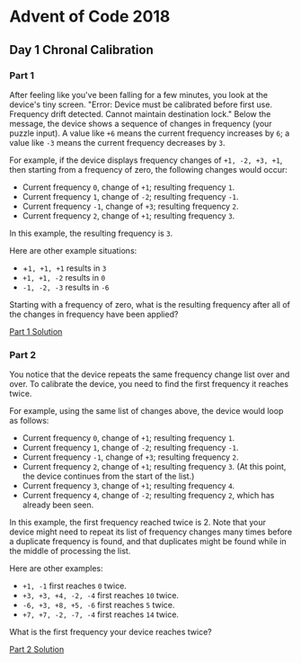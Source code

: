 # Advent of Code 2018
## Day 1 Chronal Calibration

### Part 1
After feeling like you've been falling for a few minutes, you look at the device's tiny screen. "Error: Device must be calibrated before first use. Frequency drift detected. Cannot maintain destination lock." Below the message, the device shows a sequence of changes in frequency (your puzzle input). A value like `+6` means the current frequency increases by `6`; a value like `-3` means the current frequency decreases by `3`.

For example, if the device displays frequency changes of `+1, -2, +3, +1`, then starting from a frequency of zero, the following changes would occur:

* Current frequency `0`, change of `+1`; resulting frequency `1`.
* Current frequency `1`, change of `-2`; resulting frequency `-1`.
* Current frequency `-1`, change of `+3`; resulting frequency `2`.
* Current frequency `2`, change of `+1`; resulting frequency `3`.

In this example, the resulting frequency is `3`.

Here are other example situations:

* +`1, +1, +1` results in `3`
* `+1, +1, -2` results in `0`
* `-1, -2, -3` results in `-6`

Starting with a frequency of zero, what is the resulting frequency after all of the changes in frequency have been applied?

[Part 1 Solution](part1.rb)

### Part 2
You notice that the device repeats the same frequency change list over and over. To calibrate the device, you need to find the first frequency it reaches twice.

For example, using the same list of changes above, the device would loop as follows:

* Current frequency `0`, change of `+1`; resulting frequency  `1`.
* Current frequency `1`, change of `-2`; resulting frequency `-1`.
* Current frequency `-1`, change of `+3`; resulting frequency `2`.
* Current frequency `2`, change of `+1`; resulting frequency `3`. (At this point, the device continues from the start of the list.)
* Current frequency `3`, change of `+1`; resulting frequency `4`.
* Current frequency `4`, change of `-2`; resulting frequency `2`, which has already been seen.

In this example, the first frequency reached twice is 2. Note that your device might need to repeat its list of frequency changes many times before a duplicate frequency is found, and that duplicates might be found while in the middle of processing the list.

Here are other examples:

* `+1, -1` first reaches `0` twice.
* `+3, +3, +4, -2, -4` first reaches `10` twice.
* `-6, +3, +8, +5, -6` first reaches `5` twice.
* `+7, +7, -2, -7, -4` first reaches `14` twice.

What is the first frequency your device reaches twice?

[Part 2 Solution](part2.rb)
